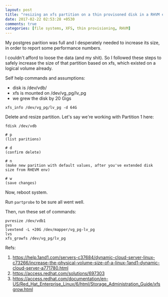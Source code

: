 ```yaml
---
layout: post
title: "resizing an xfs partition on a thin provisoned disk in a RHVM env"
date: 2017-02-22 02:53:28 +0530
comments: true
categories: [file systems, XFS, thin provisioning, RHVM]
---
```


My postgres parition was full and I desperately needed to increase its size, in order to report some performance numbers.

I couldn't afford to loose the data (and my shit). So I followed these steps to safely increase the size of that partition based on xfs, which existed on a logical volume already.

Self help commands and assumptions:

- disk is /dev/vdb/
- xfs is mounted on /dev/vg_pg/lv_pg
- we grew the disk by 20 Gigs

```
xfs_info /dev/vg_pg/lv_pg -d 64G
```

<!--more-->

Delete and resize partition. Let's say we're working with Partition 1 here:

```
fdisk /dev/vdb

# p
(list paritions)

# d
(confirm delete)

# n
(make new parition with default values, after you've extended disk size from RHEVM env)

# w
(save changes)
```

Now, reboot system.

Run `partprobe` to be sure all went well.

Then, run these set of commands:

```
pvresize /dev/vdb1
pvs
lvextend -L +20G /dev/mapper/vg_pg-lv_pg
lvs
xfs_growfs /dev/vg_pg/lv_pg
```

Refs:

1. https://help.1and1.com/servers-c37684/dynamic-cloud-server-linux-c73266/increase-the-physical-volume-size-of-a-linux-1and1-dynamic-cloud-server-a771780.html
2. https://access.redhat.com/solutions/697303
3. https://access.redhat.com/documentation/en-US/Red_Hat_Enterprise_Linux/6/html/Storage_Administration_Guide/xfsgrow.html

